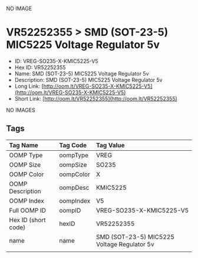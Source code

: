 


  
NO IMAGE  
# VR52252355 > SMD (SOT-23-5) MIC5225 Voltage Regulator 5v

- ID: VREG-SO235-X-KMIC5225-V5
- Hex ID: VR52252355
- Name: SMD (SOT-23-5) MIC5225 Voltage Regulator 5v
- Description: SMD (SOT-23-5) MIC5225 Voltage Regulator 5v
- Long Link: [http://oom.lt/VREG-SO235-X-KMIC5225-V5](http://oom.lt/VREG-SO235-X-KMIC5225-V5)
- Short Link: [http://oom.lt/VR52252355](http://oom.lt/VR52252355)
  
NO IMAGES  
## Tags
  

|Tag Name|Tag Code|Tag Value|
| :--- | :--- | :--- |
|OOMP Type|oompType|VREG|
|OOMP Size|oompSize|SO235|
|OOMP Color|oompColor|X|
|OOMP Description|oompDesc|KMIC5225|
|OOMP Index|oompIndex|V5|
|Full OOMP ID|oompID|VREG-SO235-X-KMIC5225-V5|
|Hex ID (short code)|hexID|VR52252355|
|name|name|SMD (SOT-23-5) MIC5225 Voltage Regulator 5v|
||||
